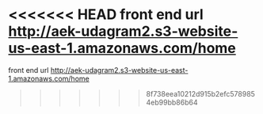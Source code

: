 <<<<<<< HEAD
front end url
http://aek-udagram2.s3-website-us-east-1.amazonaws.com/home
=======
front end url
http://aek-udagram2.s3-website-us-east-1.amazonaws.com/home
>>>>>>> 8f738eea10212d915b2efc5789854eb99bb86b64
